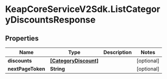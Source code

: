 # KeapCoreServiceV2Sdk.ListCategoryDiscountsResponse

## Properties

Name | Type | Description | Notes
------------ | ------------- | ------------- | -------------
**discounts** | [**[CategoryDiscount]**](CategoryDiscount.md) |  | [optional] 
**nextPageToken** | **String** |  | [optional] 


